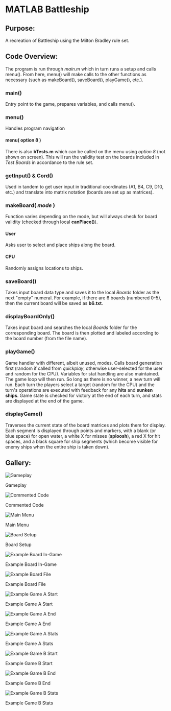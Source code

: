 # MATLAB Battleship

## Purpose:
A recreation of Battleship using the Milton Bradley rule set.

## Code Overview:
The program is run through *main.m* which in turn runs a setup and calls menu(). From here, menu() will make calls to the other functions as necessary (such as makeBoard(), saveBoard(), playGame(), etc.).

### main()
Entry point to the game, prepares variables, and calls menu().

### menu()
Handles program navigation

#### menu( option 8 )
There is also **bTests.m** which can be called on the menu using *option 8* (not shown on screen). This will run the validity test on the boards included in *Test Boards* in accordance to the rule set.

### getInput() & Cord()
Used in tandem to get user input in traditional coordinates (A1, B4, C9, D10, etc.) and translate into matrix notation (boards are set up as matrices).

### makeBoard( *mode* )
Function varies depending on the mode, but will always check for board validity (checked through local **canPlace()**).
#### User
Asks user to select and place ships along the board.
#### CPU
Randomly assigns locations to ships.

### saveBoard()
Takes input board data type and saves it to the local *Boards* folder as the next "empty" numeral. For example, if there are 6 boards (numbered 0-5), then the current board will be saved as **b6.txt**.

### displayBoardOnly()
Takes input board and searches the local *Boards* folder for the corresponding board. The board is then plotted and labeled according to the board number (from the file name).

### playGame()
Game handler with different, albeit unused, modes. Calls board generation first (random if called from *quickplay*, otherwise user-selected for the user and random for the CPU). Variables for stat handling are also maintained.
The game loop will then run. So long as there is no winner, a new turn will run. Each turn the players select a target (random for the CPU) and the turn's operations are executed with feedback for any **hits** and **sunken ships**.
Game state is checked for victory at the end of each turn, and stats are displayed at the end of the game.

### displayGame()
Traverses the current state of the board matrices and plots them for display. Each segment is displayed through points and markers, with a blank (or blue space) for open water, a white X for misses (**sploosh**), a red X for hit spaces, and a black square for ship segments (which become visible for enemy ships when the entire ship is taken down).

## Gallery:
![Gameplay](./Images/board01.gif)

Gameplay


![Commented Code](./Images/board03.gif)

Commented Code


![Main Menu](./Images/board06.png)

Main Menu


![Board Setup](./Images/board02.gif)

Board Setup


![Example Board In-Game](./Images/board04.png)

Example Board In-Game


![Example Board File](./Images/board05.png)

Example Board File


![Example Game A Start](./Images/board07.png)

Example Game A Start


![Example Game A End](./Images/board08.png)

Example Game A End


![Example Game A Stats](./Images/board09.png)

Example Game A Stats


![Example Game B Start](./Images/board10.png)

Example Game B Start


![Example Game B End](./Images/board11.png)

Example Game B End


![Example Game B Stats](./Images/board12.png)

Example Game B Stats

